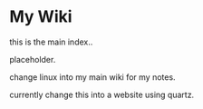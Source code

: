 # My Wiki

this is the main index..

placeholder.

change linux into my main wiki for my notes.

currently change this into a website using quartz.

